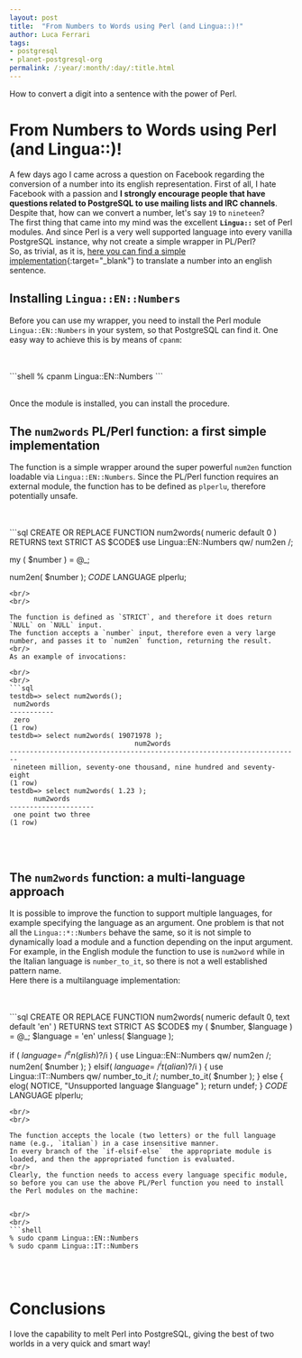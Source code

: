 ```yaml
---
layout: post
title:  "From Numbers to Words using Perl (and Lingua::)!"
author: Luca Ferrari
tags:
- postgresql
- planet-postgresql-org
permalink: /:year/:month/:day/:title.html
---
```

How to convert a digit into a sentence with the power of Perl.

# From Numbers to Words using Perl (and Lingua::)!

A few days ago I came across a question on Facebook regarding the conversion of a number into its english representation. First of all, I hate Facebook with a passion and **I strongly encourage people that have questions related to PostgreSQL to use mailing lists and IRC channels**.
<br/>
Despite that, how can we convert a number, let's say `19` to `nineteen`?
<br/>
The first thing that came into my mind was the excellent **`Lingua::`** set of Perl modules. And since Perl is a very well supported language into every vanilla PostgreSQL instance, why not create a simple wrapper in PL/Perl?
<br/>
So, as trivial, as it is, [here you can find a simple implementation](https://github.com/fluca1978/fluca1978-pg-utils/blob/master/examples/num2words.pl){:target="_blank"} to translate a number into an english sentence.

## Installing `Lingua::EN::Numbers`

Before you can use my wrapper, you need to install the Perl module `Lingua::EN::Numbers` in your system, so that PostgreSQL can find it. One easy way to achieve this is by means of `cpanm`:

<br/>
<br/>
```shell
% cpanm Lingua::EN::Numbers
```
<br/>
<br/>

Once the module is installed, you can install the procedure.

## The `num2words` PL/Perl function: a first simple implementation

The function is a simple wrapper around the super powerful `num2en` function loadable via `Lingua::EN::Numbers`.
Since the PL/Perl function requires an external module, the function has to be defined as `plperlu`, therefore potentially unsafe.

<br/>
<br/>
```sql
CREATE OR REPLACE FUNCTION
	num2words(  numeric default 0 )
RETURNS text
STRICT
AS $CODE$
   use Lingua::EN::Numbers qw/ num2en /;

   my ( $number ) = @_;

   num2en( $number );
$CODE$
LANGUAGE plperlu;
```
<br/>
<br/>

The function is defined as `STRICT`, and therefore it does return `NULL` on `NULL` input.
The function accepts a `number` input, therefore even a very large number, and passes it to `num2en` function, returning the result.
<br/>
As an example of invocations:

<br/>
<br/>
```sql
testdb=> select num2words();
 num2words
-----------
 zero
(1 row)
testdb=> select num2words( 19071978 );
                               num2words
------------------------------------------------------------------------
 nineteen million, seventy-one thousand, nine hundred and seventy-eight
(1 row)
testdb=> select num2words( 1.23 );
      num2words
---------------------
 one point two three
(1 row)
```
<br/>
<br/>


## The `num2words` function: a multi-language approach

It is possible to improve the function to support multiple languages, for example specifying the language as an argument.
One problem is that not all the `Lingua::*::Numbers` behave the same, so it is not simple to dynamically load a module and a function depending on the input argument. For example, in the English module the function to use is `num2word` while in the Italian language is `number_to_it`, so there is not a well established pattern name.
<br/>
Here there is a multilanguage implementation:


<br/>
<br/>
```sql
CREATE OR REPLACE FUNCTION
	num2words( numeric default 0, text default 'en' )
RETURNS text
STRICT
AS $CODE$
   my ( $number, $language ) = @_;
   $language = 'en' unless( $language );

   if ( $language =~ /^en(glish)?$/i ) {
      use Lingua::EN::Numbers qw/ num2en /;
      num2en( $number );
   }
   elsif( $language =~ /^it(alian)?$/i ) {
     use Lingua::IT::Numbers qw/ number_to_it /;
     number_to_it( $number );
   }
   else {
   	elog( NOTICE, "Unsupported language $language" );
	return undef;
   }
$CODE$
LANGUAGE plperlu;

```
<br/>
<br/>

The function accepts the locale (two letters) or the full language name (e.g., `italian`) in a case insensitive manner.
In every branch of the `if-elsif-else`  the appropriate module is loaded, and then the appropriated function is evaluated.
<br/>
Clearly, the function needs to access every language specific module, so before you can use the above PL/Perl function you need to install the Perl modules on the machine:


<br/>
<br/>
```shell
% sudo cpanm Lingua::EN::Numbers
% sudo cpanm Lingua::IT::Numbers
```
<br/>
<br/>



# Conclusions

I love the capability to melt Perl into PostgreSQL, giving the best of two worlds in a very quick and smart way!
